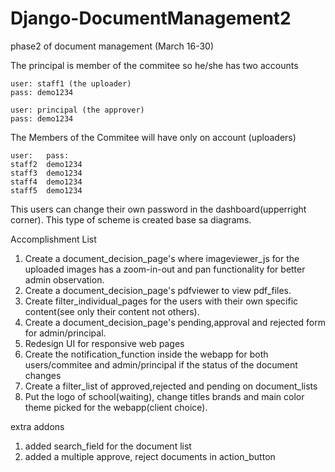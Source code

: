 # Django-DocumentManagement2
 phase2 of document management (March 16-30)

 The principal is member of the commitee so he/she has two accounts
	
	user: staff1 (the uploader)
	pass: demo1234

	user: principal (the approver)
	pass: demo1234

The Members of the Commitee will have only on account (uploaders)

	user:	pass:
	staff2	demo1234
	staff3	demo1234
	staff4	demo1234
	staff5	demo1234

This users can change their own password in the dashboard(upperright corner).
This type of scheme is created base sa diagrams.


Accomplishment List

1. Create a document_decision_page's where imageviewer_js for the uploaded images has a zoom-in-out and pan functionality for better admin observation.
2. Create a document_decision_page's pdfviewer to view pdf_files.
3. Create filter_individual_pages for the users with their own specific content(see only their content not others).
4. Create a document_decision_page's pending,approval and rejected form for admin/principal.
5. Redesign UI for responsive web pages
6. Create the notification_function inside the webapp for both users/commitee and admin/principal if the status of the document changes
7. Create a filter_list of approved,rejected and pending on document_lists
8. Put the logo of school(waiting), change titles brands and main color theme picked for the webapp(client choice).

extra addons
1. added search_field for the document list
2. added a multiple approve, reject documents in action_button

